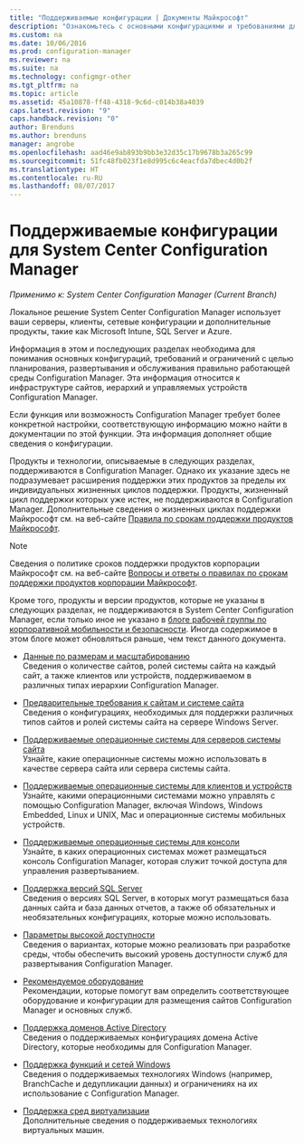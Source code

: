 ```yaml
---
title: "Поддерживаемые конфигурации | Документы Майкрософт"
description: "Ознакомьтесь с основными конфигурациями и требованиями для планирования, развертывания и обслуживания правильно работающей среды System Center Configuration Manager."
ms.custom: na
ms.date: 10/06/2016
ms.prod: configuration-manager
ms.reviewer: na
ms.suite: na
ms.technology: configmgr-other
ms.tgt_pltfrm: na
ms.topic: article
ms.assetid: 45a10878-ff48-4318-9c6d-c014b38a4039
caps.latest.revision: "9"
caps.handback.revision: "0"
author: Brenduns
ms.author: brenduns
manager: angrobe
ms.openlocfilehash: aad46e9ab893b9bb3e32d35c17b9678b3a265c99
ms.sourcegitcommit: 51fc48fb023f1e8d995c6c4eacfda7dbec4d0b2f
ms.translationtype: HT
ms.contentlocale: ru-RU
ms.lasthandoff: 08/07/2017
---
```

# <a name="supported-configurations-for-system-center-configuration-manager"></a>Поддерживаемые конфигурации для System Center Configuration Manager

*Применимо к: System Center Configuration Manager (Current Branch)*

Локальное решение System Center Configuration Manager использует ваши серверы, клиенты, сетевые конфигурации и дополнительные продукты, такие как Microsoft Intune, SQL Server и Azure.

Информация в этом и последующих разделах необходима для понимания основных конфигураций, требований и ограничений с целью планирования, развертывания и обслуживания правильно работающей среды Configuration Manager.  Эта информация относится к инфраструктуре сайтов, иерархий и управляемых устройств Configuration Manager.

Если функция или возможность Configuration Manager требует более конкретной настройки, соответствующую информацию можно найти в документации по этой функции. Эта информация дополняет общие сведения о конфигурации.  

 Продукты и технологии, описываемые в следующих разделах, поддерживаются в Configuration Manager. Однако их указание здесь не подразумевает расширения поддержки этих продуктов за пределы их индивидуальных жизненных циклов поддержки. Продукты, жизненный цикл поддержки которых уже истек, не поддерживаются в Configuration Manager. Дополнительные сведения о жизненных циклах поддержки Майкрософт см. на веб-сайте [Правила по срокам поддержки продуктов Майкрософт](http://go.microsoft.com/fwlink/p/?LinkId=208270).  

> [!NOTE]  
>  Сведения о политике сроков поддержки продуктов корпорации Майкрософт см. на веб-сайте [Вопросы и ответы о правилах по срокам поддержки продуктов корпорации Майкрософт](http://go.microsoft.com/fwlink/p/?LinkId=31976).  

 Кроме того, продукты и версии продуктов, которые не указаны в следующих разделах, не поддерживаются в System Center Configuration Manager, если только иное не указано в [блоге рабочей группы по корпоративной мобильности и безопасности](https://blogs.technet.microsoft.com/enterprisemobility/).  Иногда содержимое в этом блоге может обновляться раньше, чем текст данного документа.


-  [Данные по размерам и масштабированию](../../../core/plan-design/configs/size-and-scale-numbers.md)  
Сведения о количестве сайтов, ролей системы сайта на каждый сайт, а также клиентов или устройств, поддерживаемом в различных типах иерархии Configuration Manager.

-  [Предварительные требования к сайтам и системе сайта](../../../core/plan-design/configs/site-and-site-system-prerequisites.md)  
Сведения о конфигурациях, необходимых для поддержки различных типов сайтов и ролей системы сайта на сервере Windows Server.

-  [Поддерживаемые операционные системы для серверов системы сайта](../../../core/plan-design/configs/supported-operating-systems-for-site-system-servers.md)  
Узнайте, какие операционные системы можно использовать в качестве сервера сайта или сервера системы сайта.

-  [Поддерживаемые операционные системы для клиентов и устройств](../../../core/plan-design/configs/supported-operating-systems-for-clients-and-devices.md)  
Узнайте, какими операционными системами можно управлять с помощью Configuration Manager, включая Windows, Windows Embedded, Linux и UNIX, Mac и операционные системы мобильных устройств.

-  [Поддерживаемые операционные системы для консоли](../../../core/plan-design/configs/supported-operating-systems-consoles.md)  
Узнайте, в каких операционных системах может размещаться консоль Configuration Manager, которая служит точкой доступа для управления развертыванием.  

-  [Поддержка версий SQL Server](../../../core/plan-design/configs/support-for-sql-server-versions.md)  
Сведения о версиях SQL Server, в которых могут размещаться база данных сайта и база данных отчетов, а также об обязательных и необязательных конфигурациях, которые можно использовать.

-  [Параметры высокой доступности](../../../protect/understand/high-availability-options.md)  
Сведения о вариантах, которые можно реализовать при разработке среды, чтобы обеспечить высокий уровень доступности служб для развертывания Configuration Manager.

-  [Рекомендуемое оборудование](../../../core/plan-design/configs/recommended-hardware.md)  
Рекомендации, которые помогут вам определить соответствующее оборудование и конфигурации для размещения сайтов Configuration Manager и основных служб.

-  [Поддержка доменов Active Directory](../../../core/plan-design/configs/support-for-active-directory-domains.md)  
Сведения о поддерживаемых конфигурациях домена Active Directory, которые необходимы для Configuration Manager.

-  [Поддержка функций и сетей Windows](../../../core/plan-design/configs/support-for-windows-features-and-networks.md)  
Сведения о поддерживаемых технологиях Windows (например, BranchCache и дедупликации данных) и ограничениях на их использование с Configuration Manager.

-  [Поддержка сред виртуализации](../../../core/plan-design/configs/support-for-virtualization-environments.md)  
Дополнительные сведения о поддерживаемых технологиях виртуальных машин.
